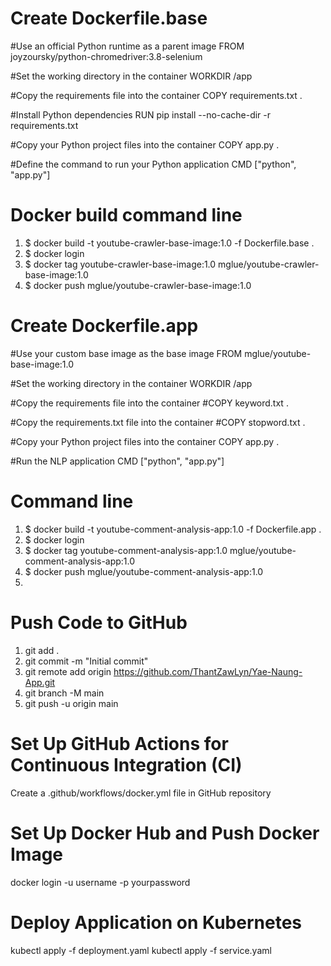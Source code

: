 # Create Dockerfile.base

#Use an official Python runtime as a parent image
FROM joyzoursky/python-chromedriver:3.8-selenium

#Set the working directory in the container
WORKDIR /app

#Copy the requirements file into the container
COPY requirements.txt .

#Install Python dependencies
RUN pip install --no-cache-dir -r requirements.txt

#Copy your Python project files into the container
COPY app.py .

#Define the command to run your Python application
CMD ["python", "app.py"]

# Docker build command line
1) $ docker build -t youtube-crawler-base-image:1.0 -f Dockerfile.base .
2) $ docker login
3) $ docker tag youtube-crawler-base-image:1.0 mglue/youtube-crawler-base-image:1.0
4) $ docker push mglue/youtube-crawler-base-image:1.0
   
# Create Dockerfile.app
#Use your custom base image as the base image
FROM mglue/youtube-base-image:1.0

#Set the working directory in the container
WORKDIR /app

#Copy the requirements file into the container
#COPY keyword.txt .

#Copy the requirements.txt file into the container
#COPY stopword.txt .

#Copy your Python project files into the container
COPY app.py .

#Run the NLP application
CMD ["python", "app.py"]

# Command line
1) $ docker build -t youtube-comment-analysis-app:1.0 -f Dockerfile.app .
2) $ docker login
3) $ docker tag youtube-comment-analysis-app:1.0 mglue/youtube-comment-analysis-app:1.0
4) $ docker push mglue/youtube-comment-analysis-app:1.0
5) 
# Push Code to GitHub
1) git add . 
2) git commit -m "Initial commit"
3) git remote add origin https://github.com/ThantZawLyn/Yae-Naung-App.git
4) git branch -M main
5) git push -u origin main
# Set Up GitHub Actions for Continuous Integration (CI)
Create a .github/workflows/docker.yml file in GitHub repository 
# Set Up Docker Hub and Push Docker Image
docker login -u username -p yourpassword
# Deploy Application on Kubernetes
kubectl apply -f deployment.yaml
kubectl apply -f service.yaml
